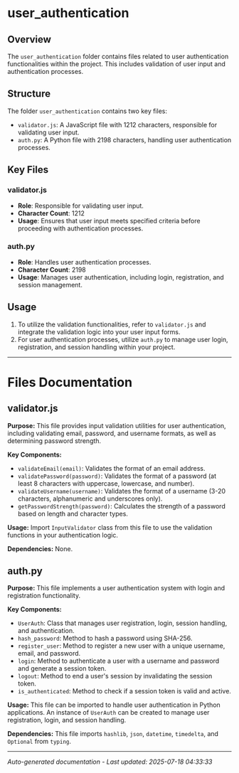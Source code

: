 # user_authentication

## Overview
The `user_authentication` folder contains files related to user authentication functionalities within the project. This includes validation of user input and authentication processes.

## Structure
The folder `user_authentication` contains two key files:
- `validator.js`: A JavaScript file with 1212 characters, responsible for validating user input.
- `auth.py`: A Python file with 2198 characters, handling user authentication processes.

## Key Files
### validator.js
- **Role**: Responsible for validating user input.
- **Character Count**: 1212
- **Usage**: Ensures that user input meets specified criteria before proceeding with authentication processes.

### auth.py
- **Role**: Handles user authentication processes.
- **Character Count**: 2198
- **Usage**: Manages user authentication, including login, registration, and session management.

## Usage
1. To utilize the validation functionalities, refer to `validator.js` and integrate the validation logic into your user input forms.
2. For user authentication processes, utilize `auth.py` to manage user login, registration, and session handling within your project.

---

# Files Documentation

## validator.js

**Purpose:** This file provides input validation utilities for user authentication, including validating email, password, and username formats, as well as determining password strength.

**Key Components:**
- `validateEmail(email)`: Validates the format of an email address.
- `validatePassword(password)`: Validates the format of a password (at least 8 characters with uppercase, lowercase, and number).
- `validateUsername(username)`: Validates the format of a username (3-20 characters, alphanumeric and underscores only).
- `getPasswordStrength(password)`: Calculates the strength of a password based on length and character types.

**Usage:** Import `InputValidator` class from this file to use the validation functions in your authentication logic.

**Dependencies:** None.

## auth.py

**Purpose:** This file implements a user authentication system with login and registration functionality.

**Key Components:**
- `UserAuth`: Class that manages user registration, login, session handling, and authentication.
- `hash_password`: Method to hash a password using SHA-256.
- `register_user`: Method to register a new user with a unique username, email, and password.
- `login`: Method to authenticate a user with a username and password and generate a session token.
- `logout`: Method to end a user's session by invalidating the session token.
- `is_authenticated`: Method to check if a session token is valid and active.

**Usage:** This file can be imported to handle user authentication in Python applications. An instance of `UserAuth` can be created to manage user registration, login, and session handling.

**Dependencies:** This file imports `hashlib`, `json`, `datetime`, `timedelta`, and `Optional` from `typing`.

---
*Auto-generated documentation - Last updated: 2025-07-18 04:33:33*
